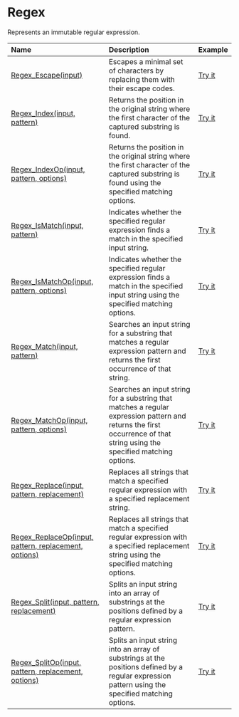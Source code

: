 # Regex

Represents an immutable regular expression.

| Name | Description | Example |
| :--- | :---------- | :------ |
| [Regex_Escape(input)](/regex-escape) | Escapes a minimal set of characters by replacing them with their escape codes. | [Try it]()|
| [Regex_Index(input, pattern)](/regex-index) | Returns the position in the original string where the first character of the captured substring is found. | [Try it]()|
| [Regex_IndexOp(input, pattern, options)](/regex-indexop) | Returns the position in the original string where the first character of the captured substring is found using the specified matching options. | [Try it]()|
| [Regex_IsMatch(input, pattern)](/regex-ismatch) | Indicates whether the specified regular expression finds a match in the specified input string. | [Try it]()|
| [Regex_IsMatchOp(input, pattern, options)](/regex-ismatchop) | Indicates whether the specified regular expression finds a match in the specified input string using the specified matching options. | [Try it]()|
| [Regex_Match(input, pattern)](/regex-match) | Searches an input string for a substring that matches a regular expression pattern and returns the first occurrence of that string. | [Try it]()|
| [Regex_MatchOp(input, pattern, options)](/regex-matchop) | Searches an input string for a substring that matches a regular expression pattern and returns the first occurrence of that string using the specified matching options. | [Try it]()|
| [Regex_Replace(input, pattern, replacement)](/regex-replace) | Replaces all strings that match a specified regular expression with a specified replacement string. | [Try it]()|
| [Regex_ReplaceOp(input, pattern, replacement, options)](/regex-replaceop) | Replaces all strings that match a specified regular expression with a specified replacement string using the specified matching options. | [Try it]()|
| [Regex_Split(input, pattern, replacement)](/regex-split) | Splits an input string into an array of substrings at the positions defined by a regular expression pattern. | [Try it]()|
| [Regex_SplitOp(input, pattern, replacement, options)](/regex-splitop) | Splits an input string into an array of substrings at the positions defined by a regular expression pattern using the specified matching options. | [Try it]()|
